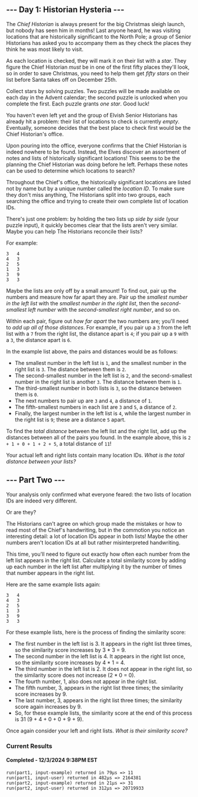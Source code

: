 ## \-\-\- Day 1: Historian Hysteria ---

The _Chief Historian_ is always present for the big Christmas sleigh launch, but nobody has seen him in months! Last anyone heard, he was visiting locations that are historically significant to the North Pole; a group of Senior Historians has asked you to accompany them as they check the places they think he was most likely to visit.

As each location is checked, they will mark it on their list with a _star_. They figure the Chief Historian _must_ be in one of the first fifty places they'll look, so in order to save Christmas, you need to help them get _fifty stars_ on their list before Santa takes off on December 25th.

Collect stars by solving puzzles. Two puzzles will be made available on each day in the Advent calendar; the second puzzle is unlocked when you complete the first. Each puzzle grants _one star_. Good luck!

You haven't even left yet and the group of Elvish Senior Historians has already hit a problem: their list of locations to check is currently _empty_. Eventually, someone decides that the best place to check first would be the Chief Historian's office.

Upon pouring into the office, everyone confirms that the Chief Historian is indeed nowhere to be found. Instead, the Elves discover an assortment of notes and lists of historically significant locations! This seems to be the planning the Chief Historian was doing before he left. Perhaps these notes can be used to determine which locations to search?

Throughout the Chief's office, the historically significant locations are listed not by name but by a unique number called the _location ID_. To make sure they don't miss anything, The Historians split into two groups, each searching the office and trying to create their own complete list of location IDs.

There's just one problem: by holding the two lists up _side by side_ (your puzzle input), it quickly becomes clear that the lists aren't very similar. Maybe you can help The Historians reconcile their lists?

For example:

```
3   4
4   3
2   5
1   3
3   9
3   3

```

Maybe the lists are only off by a small amount! To find out, pair up the numbers and measure how far apart they are. Pair up the _smallest number in the left list_ with the _smallest number in the right list_, then the _second-smallest left number_ with the _second-smallest right number_, and so on.

Within each pair, figure out _how far apart_ the two numbers are; you'll need to _add up all of those distances_. For example, if you pair up a `3` from the left list with a `7` from the right list, the distance apart is `4`; if you pair up a `9` with a `3`, the distance apart is `6`.

In the example list above, the pairs and distances would be as follows:

- The smallest number in the left list is `1`, and the smallest number in the right list is `3`. The distance between them is `2`.
- The second-smallest number in the left list is `2`, and the second-smallest number in the right list is another `3`. The distance between them is `1`.
- The third-smallest number in both lists is `3`, so the distance between them is `0`.
- The next numbers to pair up are `3` and `4`, a distance of `1`.
- The fifth-smallest numbers in each list are `3` and `5`, a distance of `2`.
- Finally, the largest number in the left list is `4`, while the largest number in the right list is `9`; these are a distance `5` apart.

To find the _total distance_ between the left list and the right list, add up the distances between all of the pairs you found. In the example above, this is `2 + 1 + 0 + 1 + 2 + 5`, a total distance of `11`!

Your actual left and right lists contain many location IDs. _What is the total distance between your lists?_

## --- Part Two ---

Your analysis only confirmed what everyone feared: the two lists of location IDs are indeed very different.

Or are they?

The Historians can't agree on which group made the mistakes or how to read most of the Chief's handwriting, but in the commotion you notice an interesting detail: a lot of location IDs appear in both lists! Maybe the other numbers aren't location IDs at all but rather misinterpreted handwriting.

This time, you'll need to figure out exactly how often each number from the left list appears in the right list. Calculate a total similarity score by adding up each number in the left list after multiplying it by the number of times that number appears in the right list.

Here are the same example lists again:

```
3   4
4   3
2   5
1   3
3   9
3   3
```

For these example lists, here is the process of finding the similarity score:

- The first number in the left list is 3. It appears in the right list three times, so the similarity score increases by 3 * 3 = 9.
- The second number in the left list is 4. It appears in the right list once, so the similarity score increases by 4 * 1 = 4.
- The third number in the left list is 2. It does not appear in the right list, so the similarity score does not increase (2 * 0 = 0).
- The fourth number, 1, also does not appear in the right list.
- The fifth number, 3, appears in the right list three times; the similarity score increases by 9.
- The last number, 3, appears in the right list three times; the similarity score again increases by 9.
- So, for these example lists, the similarity score at the end of this process is 31 (9 + 4 + 0 + 0 + 9 + 9).

Once again consider your left and right lists. _What is their similarity score?_

### Current Results

#### Completed - 12/3/2024 9:38PM EST
```shell
run(part1, input-example) returned in 79µs => 11
run(part1, input-user) returned in 482µs => 2164381
run(part2, input-example) returned in 21µs => 31
run(part2, input-user) returned in 312µs => 20719933
```

